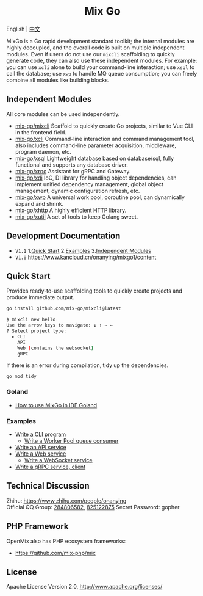 <h1 align="center">Mix Go</h1>

English | [中文](README_CN.md)

MixGo is a Go rapid development standard toolkit; the internal modules are highly decoupled, and the overall code is built on multiple independent modules. Even if users do not use our `mixcli` scaffolding to quickly generate code, they can also use these independent modules. For example: you can use `xcli` alone to build your command-line interaction; use `xsql` to call the database; use `xwp` to handle MQ queue consumption; you can freely combine all modules like building blocks.

## Independent Modules

All core modules can be used independently.

- [mix-go/mixcli](src/mixcli) Scaffold to quickly create Go projects, similar to Vue CLI in the frontend field.
- [mix-go/xcli](src/xcli) Command-line interaction and command management tool, also includes command-line parameter acquisition, middleware, program daemon, etc.
- [mix-go/xsql](src/xsql) Lightweight database based on database/sql, fully functional and supports any database driver.
- [mix-go/xrpc](src/xrpc) Assistant for gRPC and Gateway.
- [mix-go/xdi](src/xdi) IoC, DI library for handling object dependencies, can implement unified dependency management, global object management, dynamic configuration refresh, etc.
- [mix-go/xwp](src/xwp) A universal work pool, coroutine pool, can dynamically expand and shrink.
- [mix-go/xhttp](src/xhttp) A highly efficient HTTP library.
- [mix-go/xutil](src/xutil) A set of tools to keep Golang sweet.

## Development Documentation

- `V1.1` 1.[Quick Start](#Quick-Start) 2.[Examples](#Examples) 3.[Independent Modules](#Independent-Modules)
- `V1.0` https://www.kancloud.cn/onanying/mixgo1/content

## Quick Start

Provides ready-to-use scaffolding tools to quickly create projects and produce immediate output.

```bash
go install github.com/mix-go/mixcli@latest
```

```bash
$ mixcli new hello
Use the arrow keys to navigate: ↓ ↑ → ← 
? Select project type:
  ▸ CLI
    API
    Web (contains the websocket)
    gRPC
```

If there is an error during compilation, tidy up the dependencies.

~~~
go mod tidy
~~~

### Goland

- [How to use MixGo in IDE Goland](https://zhuanlan.zhihu.com/p/391857663)

### Examples

- [Write a CLI program](examples/cli-skeleton#readme)
  - [Write a Worker Pool queue consumer](examples/cli-skeleton#%E7%BC%96%E5%86%99%E4%B8%80%E4%B8%AA-worker-pool-%E9%98%9F%E5%88%97%E6%B6%88%E8%B4%B9)
- [Write an API service](examples/api-skeleton#readme)
- [Write a Web service](examples/web-skeleton#readme)
  - [Write a WebSocket service](examples/web-skeleton#%E7%BC%96%E5%86%99%E4%B8%80%E4%B8%AA-WebSocket-%E6%9C%8D%E5%8A%A1)
- [Write a gRPC service, client](examples/grpc-skeleton#readme)

## Technical Discussion

Zhihu: https://www.zhihu.com/people/onanying    
Official QQ Group: [284806582](https://shang.qq.com/wpa/qunwpa?idkey=b3a8618d3977cda4fed2363a666b081a31d89e3d31ab164497f53b72cf49968a), [825122875](http://shang.qq.com/wpa/qunwpa?idkey=d2908b0c7095fc7ec63a2391fa4b39a8c5cb16952f6cfc3f2ce4c9726edeaf20) Secret Password: gopher

## PHP Framework

OpenMix also has PHP ecosystem frameworks:

- https://github.com/mix-php/mix

## License

Apache License Version 2.0, http://www.apache.org/licenses/
